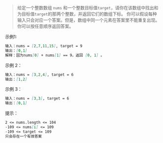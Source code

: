 >给定一个整数数组 `nums` 和一个整数目标值``target``，请你在该数组中找出和为目标值`target`的那两个整数，并返回它们的数组下标。
>你可以假设每种输入只会对应一个答案。但是，数组中同一个元素在答案里不能重复出现。你可以按任意顺序返回答案。

示例1:

```markdown
输入：nums = [2,7,11,15], target = 9
输出：[0,1]
解释：因为nums[0] + nums[1] == 9，返回 [0, 1] 。
```

示例 2：

```markdown
输入：nums = [3,2,4], target = 6
输出：[1,2]
```

示例 3：

```markdown
输入：nums = [3,3], target = 6
输出：[0,1]
```

提示：

```markdown
2 <= nums.length <= 104
-109 <= nums[i] <= 109
-109 <= target <= 109
只会存在一个有效答案
```
